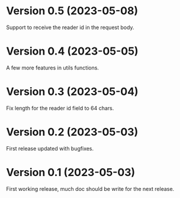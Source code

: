 # Version 0.5 (2023-05-08)

Support to receive the reader id in the request body.

# Version 0.4 (2023-05-05)

A few more features in utils functions.

# Version 0.3 (2023-05-04)

Fix length for the reader id field to 64 chars.

# Version 0.2 (2023-05-03)

First release updated with bugfixes.

# Version 0.1 (2023-05-03)

First working release, much doc should be write for the next release.
